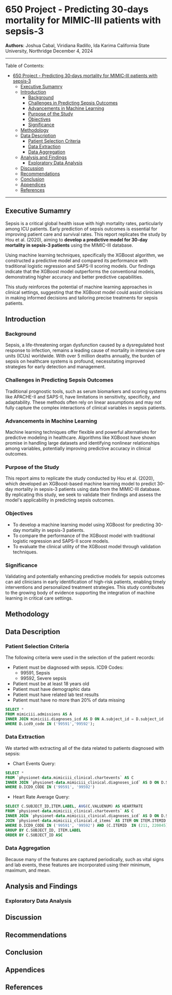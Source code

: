 # 650 Project - Predicting 30‑days mortality for MIMIC‑III patients with sepsis‑3

**Authors**: Joshua Cabal, Viridiana Radillo, Ida Karima
California State University, Northridge
December 4, 2024

---

Table of Contents:
- [650 Project - Predicting 30‑days mortality for MIMIC‑III patients with sepsis‑3](#650-project---predicting-30days-mortality-for-mimiciii-patients-with-sepsis3)
  - [Executive Sumamry](#executive-sumamry)
  - [Introduction](#introduction)
    - [Background](#background)
    - [Challenges in Predicting Sepsis Outcomes](#challenges-in-predicting-sepsis-outcomes)
    - [Advancements in Machine Learning](#advancements-in-machine-learning)
    - [Purpose of the Study](#purpose-of-the-study)
    - [Objectives](#objectives)
    - [Significance](#significance)
  - [Methodology](#methodology)
  - [Data Description](#data-description)
    - [Patient Selection Criteria](#patient-selection-criteria)
    - [Data Extraction](#data-extraction)
    - [Data Aggregation](#data-aggregation)
  - [Analysis and Findings](#analysis-and-findings)
    - [Exploratory Data Analysis](#exploratory-data-analysis)
  - [Discussion](#discussion)
  - [Recommendations](#recommendations)
  - [Conclusion](#conclusion)
  - [Appendices](#appendices)
  - [References](#references)

---

## Executive Sumamry

Sepsis is a critical global health issue with high mortality rates, particularly among ICU patients. Early prediction of sepsis outcomes is essential for improving patient care and survival rates. This report replicates the study by Hou et al. (2020), aiming to **develop a predictive model for 30-day mortality in sepsis-3 patients** using the MIMIC-III database.

Using machine learning techniques, specifically the XGBoost algorithm, we constructed a predictive model and compared its performance with traditional logistic regression and SAPS-II scoring models. Our findings indicate that the XGBoost model outperforms the conventional models, demonstrating higher accuracy and better predictive capabilities.

This study reinforces the potential of machine learning approaches in clinical settings, suggesting that the XGBoost model could assist clinicians in making informed decisions and tailoring precise treatments for sepsis patients.

## Introduction

### Background

Sepsis, a life-threatening organ dysfunction caused by a dysregulated host response to infection, remains a leading cause of mortality in intensive care units (ICUs) worldwide. With over 5 million deaths annually, the burden of sepsis on healthcare systems is profound, necessitating improved strategies for early detection and management.

### Challenges in Predicting Sepsis Outcomes

Traditional prognostic tools, such as serum biomarkers and scoring systems like APACHE-II and SAPS-II, have limitations in sensitivity, specificity, and adaptability. These methods often rely on linear assumptions and may not fully capture the complex interactions of clinical variables in sepsis patients.

### Advancements in Machine Learning

Machine learning techniques offer flexible and powerful alternatives for predictive modeling in healthcare. Algorithms like XGBoost have shown promise in handling large datasets and identifying nonlinear relationships among variables, potentially improving predictive accuracy in clinical outcomes.

### Purpose of the Study

This report aims to replicate the study conducted by Hou et al. (2020), which developed an XGBoost-based machine learning model to predict 30-day mortality in sepsis-3 patients using data from the MIMIC-III database. By replicating this study, we seek to validate their findings and assess the model's applicability in predicting sepsis outcomes.

### Objectives

- To develop a machine learning model using XGBoost for predicting 30-day mortality in sepsis-3 patients.
- To compare the performance of the XGBoost model with traditional logistic regression and SAPS-II score models.
- To evaluate the clinical utility of the XGBoost model through validation techniques.

### Significance

Validating and potentially enhancing predictive models for sepsis outcomes can aid clinicians in early identification of high-risk patients, enabling timely interventions and personalized treatment strategies. This study contributes to the growing body of evidence supporting the integration of machine learning in critical care settings.

## Methodology

## Data Description

### Patient Selection Criteria

The following criteria were used in the selection of the patient records:

- Patient must be diagnosed with sepsis. ICD9 Codes:
    - 99591, Sepsis
    - 99592, Severe sepsis
- Patient must be at least 18 years old
- Patient must have demographic data
- Patient must have related lab test results
- Patient must have no more than 20% of data missing

```SQL
SELECT * 
FROM mimiciii.admissions AS A
INNER JOIN mimiciii.diagnoses_icd AS D ON A.subject_id = D.subject_id
WHERE D.icd9_code IN ('99591','99592');
```

### Data Extraction

We started with extracting all of the data related to patients diagnosed with sepsis:

- Chart Events Query:

```SQL
SELECT *
FROM `physionet-data.mimiciii_clinical.chartevents` AS C
INNER JOIN `physionet-data.mimiciii_clinical.diagnoses_icd` AS D ON D.SUBJECT_ID = C.SUBJECT_ID
WHERE D.ICD9_CODE IN ('99591', '99592')
```

- Heart Rate Average Query:
```SQL
SELECT C.SUBJECT_ID,ITEM.LABEL, AVG(C.VALUENUM) AS HEARTRATE
FROM `physionet-data.mimiciii_clinical.chartevents` AS C
INNER JOIN `physionet-data.mimiciii_clinical.diagnoses_icd` AS D ON D.SUBJECT_ID = C.SUBJECT_ID
JOIN `physionet-data.mimiciii_clinical.d_items` AS ITEM ON ITEM.ITEMID = C.ITEMID
WHERE D.ICD9_CODE IN ('99591', '99592') AND (C.ITEMID  IN (211, 220045))
GROUP BY C.SUBJECT_ID, ITEM.LABEL
ORDER BY C.SUBJECT_ID ASC
```

### Data Aggregation

Because many of the features are captured periodically, such as vital signs and lab events, these features are incorporated using their minimum, maximum, and mean.

## Analysis and Findings

### Exploratory Data Analysis

## Discussion

## Recommendations

## Conclusion

## Appendices

## References

